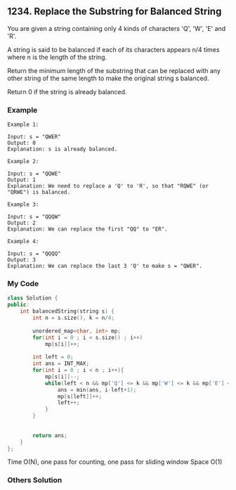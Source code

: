 ## 1234. Replace the Substring for Balanced String

You are given a string containing only 4 kinds of characters 'Q', 'W', 'E' and 'R'.

A string is said to be balanced if each of its characters appears n/4 times where n is the length of the string.

Return the minimum length of the substring that can be replaced with any other string of the same length to make the original string s balanced.

Return 0 if the string is already balanced.

### Example
```
Example 1:

Input: s = "QWER"
Output: 0
Explanation: s is already balanced.

Example 2:

Input: s = "QQWE"
Output: 1
Explanation: We need to replace a 'Q' to 'R', so that "RQWE" (or "QRWE") is balanced.

Example 3:

Input: s = "QQQW"
Output: 2
Explanation: We can replace the first "QQ" to "ER". 

Example 4:

Input: s = "QQQQ"
Output: 3
Explanation: We can replace the last 3 'Q' to make s = "QWER".
```

### My Code
```c++
class Solution {
public:
    int balancedString(string s) {
        int n = s.size(), k = n/4;
        
        unordered_map<char, int> mp;
        for(int i = 0 ; i < s.size() ; i++)
            mp[s[i]]++;
        
        int left = 0;
        int ans = INT_MAX;
        for(int i = 0 ; i < n ; i++){
            mp[s[i]]--;
            while(left < n && mp['Q'] <= k && mp['W'] <= k && mp['E'] <= k && mp['R'] <= k){
                ans = min(ans, i-left+1);
                mp[s[left]]++;
                left++;
            }
        }
        
        
        return ans;
    }
};
```
Time O(N), one pass for counting, one pass for sliding window
Space O(1)

### Others Solution
```c++
```

